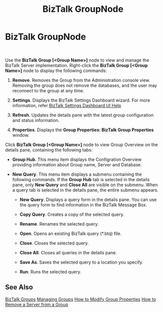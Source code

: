 ﻿---
title: BizTalk GroupNode
TOCTitle: BizTalk GroupNode
ms:assetid: 2d4c607f-af04-4c39-bbbf-ba364be2d3dd
ms:mtpsurl: https://msdn.microsoft.com/en-us/library/Aa559395(v=BTS.80)
ms:contentKeyID: 51527016
ms.date: 08/30/2017
mtps_version: v=BTS.80
f1_keywords:
- bts10.admin.node.group
---

# BizTalk GroupNode

 

Use the **BizTalk Group \[\<Group Name\>\]** node to view and manage the BizTalk Server implementation. Right-click the **BizTalk Group \[\<Group Name\>\]** node to display the following commands:

1.  **Remove**. Removes the Group from the Administration console view. Removing the group does not remove the databases, and the user may reconnect to the group at any time.

2.  **Settings**. Displays the BizTalk Settings Dashboard wizard. For more information, refer [BizTalk Settings Dashboard UI Help](biztalk-settings-dashboard-ui-help.md)

3.  **Refresh**. Updates the details pane with the latest group configuration and status information.

4.  **Properties**. Displays the **Group Properties: BizTalk Group Properties** window.

Click **BizTalk Group \[\<Group Name\>\]** node to view Group Overview on the details pane, containing the following tabs:

  - **Group Hub**. This menu item displays the Configration Overview providing information about Group name, Server and Database.

  - **New Query**. This menu item displays a submenu containing the following commands. If the **Group Hub** tab is selected in the details pane, only **New Query** and **Close All** are visible on the submenu. When a query tab is selected in the details pane, the entire submenu appears.
    
      - **New Query**. Displays a query form in the details pane. You can use the query form to find information in the BizTalk Message Box.
    
      - **Copy Query**. Creates a copy of the selected query.
    
      - **Rename**. Renames the selected query.
    
      - **Open**. Opens an existing BizTalk query (\*.btq) file.
    
      - **Close**. Closes the selected query.
    
      - **Close All**. Closes all queries in the details pane.
    
      - **Save As**. Saves the selected query to a location you specify.
    
      - **Run**. Runs the selected query.

## See Also

[BizTalk Groups](https://msdn.microsoft.com/en-us/library/aa559010\(v=bts.80\))  
[Managing Groups](https://msdn.microsoft.com/en-us/library/aa560678\(v=bts.80\))  
[How to Modify Group Properties](https://msdn.microsoft.com/en-us/library/aa560305\(v=bts.80\))  
[How to Remove a Server from a Group](https://msdn.microsoft.com/en-us/library/aa561173\(v=bts.80\))

